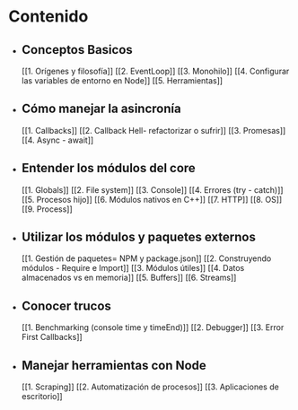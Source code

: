 # Contenido
- ## Conceptos Basicos
	[[1. Orígenes y filosofía]]
	[[2. EventLoop]]
	[[3. Monohilo]]
	[[4. Configurar las variables de entorno en Node]]
	[[5. Herramientas]]
- ## Cómo manejar la asincronía
	[[1. Callbacks]]
	[[2. Callback Hell- refactorizar o sufrir]]
	[[3. Promesas]]
	[[4. Async - await]]
- ## Entender los módulos del core
	[[1. Globals]]
	[[2. File system]]
		[[3. Console]]
	[[4. Errores (try - catch)]]
	[[5. Procesos hijo]]
	[[6. Módulos nativos en C++]]
	[[7. HTTP]]
	[[8. OS]]
	[[9. Process]]
- ## Utilizar los módulos y paquetes externos
	[[1. Gestión de paquetes= NPM y package.json]]
	[[2. Construyendo módulos - Require e Import]]
	[[3. Módulos útiles]]
	[[4. Datos almacenados vs en memoria]]
	[[5. Buffers]]
	[[6. Streams]]
- ## Conocer trucos
	[[1. Benchmarking (console time y timeEnd)]]
	[[2. Debugger]]
	[[3. Error First Callbacks]]
- ## Manejar herramientas con Node
  [[1. Scraping]]
  [[2. Automatización de procesos]]
  [[3. Aplicaciones de escritorio]]